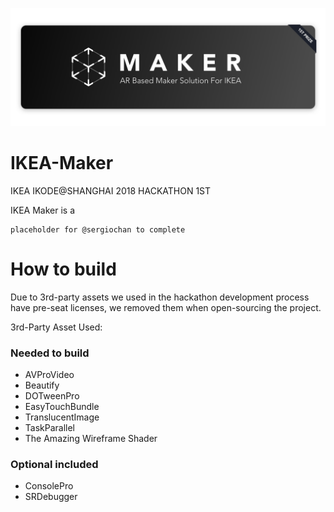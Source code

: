 ![](https://raw.githubusercontent.com/hACKbUSTER/IKEA-Maker/master/GitHub/Images/Banner.jpg)

# IKEA-Maker
IKEA IKODE@SHANGHAI 2018 HACKATHON 1ST

IKEA Maker is a 
```
placeholder for @sergiochan to complete
```

# How to build

Due to 3rd-party assets we used in the hackathon development process have pre-seat licenses, we removed them when open-sourcing the project.

3rd-Party Asset Used:

### Needed to build

- AVProVideo
- Beautify
- DOTweenPro
- EasyTouchBundle
- TranslucentImage
- TaskParallel
- The Amazing Wireframe Shader

### Optional included

- ConsolePro
- SRDebugger


